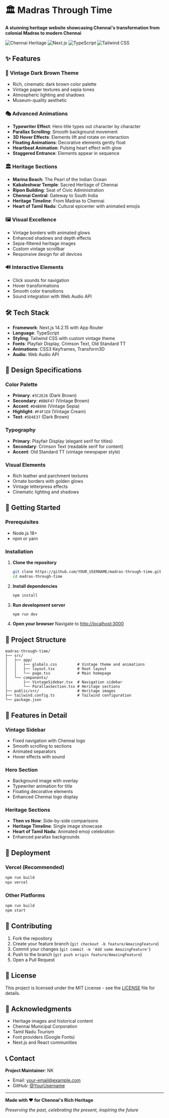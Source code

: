 # 🏛️ Madras Through Time

**A stunning heritage website showcasing Chennai's transformation from colonial Madras to modern Chennai**

![Chennai Heritage](https://img.shields.io/badge/Heritage-Chennai-8B6F47)
![Next.js](https://img.shields.io/badge/Next.js-14.2.15-black)
![TypeScript](https://img.shields.io/badge/TypeScript-5.0-blue)
![Tailwind CSS](https://img.shields.io/badge/Tailwind-3.4-06B6D4)

## ✨ Features

### 🎨 **Vintage Dark Brown Theme**
- Rich, cinematic dark brown color palette
- Vintage paper textures and sepia tones
- Atmospheric lighting and shadows
- Museum-quality aesthetic

### 🎭 **Advanced Animations**
- **Typewriter Effect**: Hero title types out character by character
- **Parallax Scrolling**: Smooth background movement
- **3D Hover Effects**: Elements lift and rotate on interaction
- **Floating Animations**: Decorative elements gently float
- **Heartbeat Animation**: Pulsing heart effect with glow
- **Staggered Entrance**: Elements appear in sequence

### 🏛️ **Heritage Sections**
- **Marina Beach**: The Pearl of the Indian Ocean
- **Kabaleshwar Temple**: Sacred Heritage of Chennai
- **Ripon Building**: Seat of Civic Administration
- **Chennai Central**: Gateway to South India
- **Heritage Timeline**: From Madras to Chennai
- **Heart of Tamil Nadu**: Cultural epicenter with animated emojis

### 🖼️ **Visual Excellence**
- Vintage borders with animated glows
- Enhanced shadows and depth effects
- Sepia-filtered heritage images
- Custom vintage scrollbar
- Responsive design for all devices

### 🔊 **Interactive Elements**
- Click sounds for navigation
- Hover transformations
- Smooth color transitions
- Sound integration with Web Audio API

## 🛠️ Tech Stack

- **Framework**: Next.js 14.2.15 with App Router
- **Language**: TypeScript
- **Styling**: Tailwind CSS with custom vintage theme
- **Fonts**: Playfair Display, Crimson Text, Old Standard TT
- **Animations**: CSS3 Keyframes, Transform3D
- **Audio**: Web Audio API

## 🎨 Design Specifications

### Color Palette
- **Primary**: `#3C2E26` (Dark Brown)
- **Secondary**: `#8B6F47` (Vintage Brown) 
- **Accent**: `#D4B896` (Vintage Sepia)
- **Highlight**: `#F4F1E8` (Vintage Cream)
- **Text**: `#5D4E37` (Dark Brown)

### Typography
- **Primary**: Playfair Display (elegant serif for titles)
- **Secondary**: Crimson Text (readable serif for content)
- **Accent**: Old Standard TT (vintage newspaper style)

### Visual Elements
- Rich leather and parchment textures
- Ornate borders with golden glows
- Vintage letterpress effects
- Cinematic lighting and shadows

## 🚀 Getting Started

### Prerequisites
- Node.js 18+ 
- npm or yarn

### Installation

1. **Clone the repository**
   ```bash
   git clone https://github.com/YOUR_USERNAME/madras-through-time.git
   cd madras-through-time
   ```

2. **Install dependencies**
   ```bash
   npm install
   ```

3. **Run development server**
   ```bash
   npm run dev
   ```

4. **Open your browser**
   Navigate to [http://localhost:3000](http://localhost:3000)

## 📁 Project Structure

```
madras-through-time/
├── src/
│   ├── app/
│   │   ├── globals.css         # Vintage theme and animations
│   │   ├── layout.tsx          # Root layout
│   │   └── page.tsx            # Main homepage
│   └── components/
│       ├── VintageSidebar.tsx  # Navigation sidebar
│       └── ParallaxSection.tsx # Heritage sections
├── public/src/                 # Heritage images
├── tailwind.config.ts          # Tailwind configuration
└── package.json
```

## 🎯 Features in Detail

### Vintage Sidebar
- Fixed navigation with Chennai logo
- Smooth scrolling to sections
- Animated separators
- Hover effects with sound

### Hero Section
- Background image with overlay
- Typewriter animation for title
- Floating decorative elements
- Enhanced Chennai logo display

### Heritage Sections
- **Then vs Now**: Side-by-side comparisons
- **Heritage Timeline**: Single image showcase
- **Heart of Tamil Nadu**: Animated emoji celebration
- Enhanced parallax backgrounds

## 🚀 Deployment

### Vercel (Recommended)
```bash
npm run build
npx vercel
```

### Other Platforms
```bash
npm run build
npm start
```

## 🤝 Contributing

1. Fork the repository
2. Create your feature branch (`git checkout -b feature/AmazingFeature`)
3. Commit your changes (`git commit -m 'Add some AmazingFeature'`)
4. Push to the branch (`git push origin feature/AmazingFeature`)
5. Open a Pull Request

## 📝 License

This project is licensed under the MIT License - see the [LICENSE](LICENSE) file for details.

## 🙏 Acknowledgments

- Heritage images and historical content
- Chennai Municipal Corporation
- Tamil Nadu Tourism
- Font providers (Google Fonts)
- Next.js and React communities

## 📞 Contact

**Project Maintainer**: NK
- Email: your-email@example.com
- GitHub: [@YourUsername](https://github.com/YourUsername)

---

**Made with ❤️ for Chennai's Rich Heritage**

*Preserving the past, celebrating the present, inspiring the future*